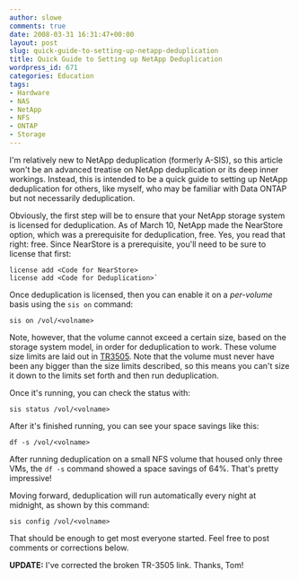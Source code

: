```yaml
---
author: slowe
comments: true
date: 2008-03-31 16:31:47+00:00
layout: post
slug: quick-guide-to-setting-up-netapp-deduplication
title: Quick Guide to Setting up NetApp Deduplication
wordpress_id: 671
categories: Education
tags:
- Hardware
- NAS
- NetApp
- NFS
- ONTAP
- Storage
---
```


I'm relatively new to NetApp deduplication (formerly A-SIS), so this article won't be an advanced treatise on NetApp deduplication or its deep inner workings. Instead, this is intended to be a quick guide to setting up NetApp deduplication for others, like myself, who may be familiar with Data ONTAP but not necessarily deduplication.

Obviously, the first step will be to ensure that your NetApp storage system is licensed for deduplication. As of March 10, NetApp made the NearStore option, which was a prerequisite for deduplication, free. Yes, you read that right: free. Since NearStore is a prerequisite, you'll need to be sure to license that first:

	license add <Code for NearStore>  
	license add <Code for Deduplication>`

Once deduplication is licensed, then you can enable it on a _per-volume_ basis using the `sis on` command:

	sis on /vol/<volname>

Note, however, that the volume cannot exceed a certain size, based on the storage system model, in order for deduplication to work. These volume size limits are laid out in [TR3505](http://media.netapp.com/documents/tr-3505.pdf). Note that the volume must never have been any bigger than the size limits described, so this means you can't size it down to the limits set forth and then run deduplication.

Once it's running, you can check the status with:

	sis status /vol/<volname>

After it's finished running, you can see your space savings like this:

	df -s /vol/<volname>

After running deduplication on a small NFS volume that housed only three VMs, the `df -s` command showed a space savings of 64%. That's pretty impressive!

Moving forward, deduplication will run automatically every night at midnight, as shown by this command:

	sis config /vol/<volname>

That should be enough to get most everyone started. Feel free to post comments or corrections below.

**UPDATE:** I've corrected the broken TR-3505 link. Thanks, Tom!
